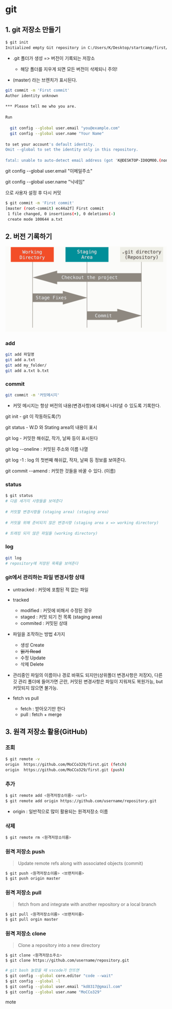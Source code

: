 # git

## 1. git 저장소 만들기

```bash
$ git init
Initialized empty Git repository in C:/Users/K/Desktop/startcamp/first/.git/
```

- .git 폴더가 생성 => 버전이 기록되는 저장소
  - 해당 폴더를 지우게 되면 모든 버전이 삭제되니 주의!

- (master) 라는 브렌치가 표시된다. 



```bash
git commit -m 'First commit'
Author identity unknown

*** Please tell me who you are.

Run

  git config --global user.email "you@example.com"
  git config --global user.name "Your Name"

to set your account's default identity.
Omit --global to set the identity only in this repository.

fatal: unable to auto-detect email address (got 'K@DESKTOP-ID0QM00.(none)')
```

git config --global user.email "이메일주소"

git config --global user.name "닉네임"

으로 사용자 설정 후 다시 커밋

```bash
$ git commit -m 'First commit'
[master (root-commit) ec44a2f] First commit
 1 file changed, 0 insertions(+), 0 deletions(-)
 create mode 100644 a.txt
```



## 2. 버전 기록하기

<img src="git.assets/image-20220113101851253.png" alt="image-20220113101851253" style="zoom: 50%;" />

### add

```bash
git add 파일명
git add a.txt
git add my_folder/
git add a.txt b.txt
```



### commit

```bash
git commit -m '커밋메시지'
```

* 커밋 메시지는 항상 버전의 내용(변경사항)에 대해서 나타낼 수 있도록 기록한다.



git init - git 이 작동하도록(?)

git status - W.D 와 Stating area의 내용이 표시

git log - 커밋한 해쉬값, 작가, 날짜 등이 표시된다

git log --oneline : 커밋된 주소와 이름 나열

git log -1 : log 의 첫번째 해쉬값, 작자, 날짜 등 정보를 보여준다.

git commit --amend : 커밋한 것들을 바꿀 수 있다. (이름)



### status

```bash
$ git status
# 다음 세가지 사항들을 보여준다

# 커밋할 변경사항들 (staging area) (staging area)

# 커밋을 위해 준비되지 않은 변경사항 (staging area x => working directory)

# 트래킹 되지 않은 파일들 (working directory)
```



### log

```bash
git log
# repository에 저장된 목록을 보여준다
```



### git에서 관리하는 파일 변경사항 상태

- untracked : 커밋에 포함된 적 없는 파일
- tracked
  - modified : 커밋에 비해서 수정된 경우
  - staged : 커밋 되기 전 목록 (staging area)
  - commited : 커밋된 상태

- 파일을 조작하는 방법 4가지
  - 생성 Create
  - ~~읽기 Read~~
  - 수정 Update
  - 삭제 Delete

- 관리중인 파일의 이름이나 경로 바꿔도 되지만(상위폴더 변경사항은 저장X), 다른 깃 관리 폴더에 들어가면 곤란, 커밋된 변경사항은 파일이 지워져도 복원가능, but 커밋되지 않으면 불가능.

- fetch vs pull
  - fetch : 받아오기만 한다
  - pull : fetch + merge



## 3. 원격 저장소 활용(GitHub)

### 조회

```bash
$ git remote -v
origin  https://github.com/MoCCo329/first.git (fetch)
origin  https://github.com/MoCCo329/first.git (push)
```

### 추가

```bash
$ git remote add <원격저장소이름> <url>
$ git remote add origin https://github.com/username/repository.git
```

- origin : 일반적으로 많이 활용되는 원격저장소 이름

### 삭제

```bash
$ git remote rm <원격저장소이름>
```



### 원격 저장소 push

> Update remote refs along with associated objects (commit)

```bash
$ git push <원격저장소이름> <브랜치이름>
$ git push origin master
```

### 원격 저장소 pull

> fetch from and integrate with another repository or a local branch

```bash
$ git pull <원격저장소이름> <브랜치이름>
$ git pull orgin master
```

### 원격 저장소 clone

> Clone a repository into a new directory

```bash
$ git clone <원격저장소주소>
$ git clone https://github.com/username/repository.git
```



```bash
# git bash 눌렀을 때 vscode가 안뜨면
$ git config --global core.editor "code --wait"
$ git config --global -l
$ git config --global user.email "kd8317@gmail.com"
$ git config --global user.name "MoCCo329"
```



mote
